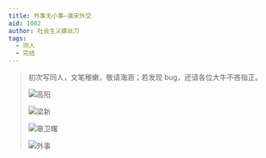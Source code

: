 ```yaml
---
title: 外事无小事—澳宋外交
aid: 1002
author: 社会主义螺丝刀
tags:
  - 同人
  - 完结
---
```


> 初次写同人，文笔稚嫩，敬请海涵；若发现 bug，还请各位大牛不吝指正。
>
> ![高阳](/1002/1.webp)
>
> ![梁新](/1002/2.webp)
>
> ![章卫曙](/1002/3.webp)
>
> ![外事](/1002/4.webp)
